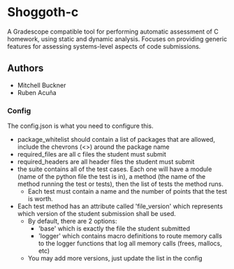 # Shoggoth-c
A Gradescope compatible tool for performing automatic assessment of C homework, using static and dynamic analysis. Focuses on providing generic features for assessing systems-level aspects of code submissions.

## Authors
* Mitchell Buckner
* Ruben Acuña


### Config
The config.json is what you need to configure this.

- package_whitelist should contain a list of packages that are allowed, include the chevrons (<>) around the package name
- required_files are all c files the student must submit
- required_headers are all header files the student must submit<br>
- the suite contains all of the test cases. Each one will have a module (name of the python file the test is in), a method (the name of the method running the test or tests), then the list of tests the method runs.
  - Each test must contain a name and the number of points that the test is worth.
- Each test method has an attribute called 'file_version' which represents which version of the student submission shall be used.
  - By default, there are 2 options:
    - 'base' which is exactly the file the student submitted
    - 'logger' which contains macro definitions to route memory calls to the logger functions that log all memory calls (frees, mallocs, etc)
  - You may add more versions, just update the list in the config